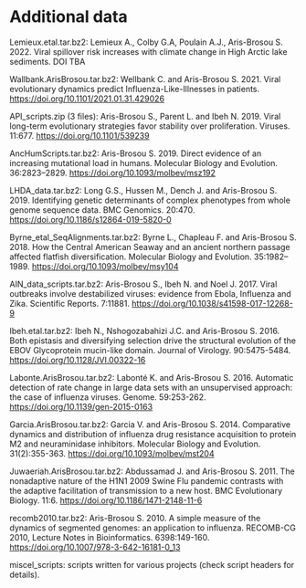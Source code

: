 Additional data
===============

Lemieux.etal.tar.bz2:
Lemieux A., Colby G.A, Poulain A.J., Aris-Brosou S. 2022. Viral spillover risk increases with climate change in High Arctic lake sediments.
DOI TBA

Wallbank.ArisBrosou.tar.bz2:
Wellbank C. and Aris-Brosou S. 2021. Viral evolutionary dynamics predict Influenza-Like-Illnesses in patients.
https://doi.org/10.1101/2021.01.31.429026

API_scripts.zip (3 files):
Aris-Brosou S., Parent L. and Ibeh N. 2019. Viral long-term evolutionary strategies favor stability over proliferation. Viruses. 11:677.
https://doi.org/10.1101/539239

AncHumScripts.tar.bz2:
Aris-Brosou S. 2019. Direct evidence of an increasing mutational load in humans. Molecular Biology and Evolution. 36:2823–2829. 
https://doi.org/10.1093/molbev/msz192

LHDA_data.tar.bz2:
Long G.S., Hussen M., Dench J. and Aris-Brosou S. 2019. Identifying genetic determinants of complex phenotypes from whole genome sequence data. BMC Genomics. 20:470.
https://doi.org/10.1186/s12864-019-5820-0

Byrne_etal_SeqAlignments.tar.bz2:
Byrne L., Chapleau F. and Aris-Brosou S. 2018. How the Central American Seaway and an ancient northern passage affected flatfish diversification. Molecular Biology and Evolution. 35:1982–1989.
https://doi.org/10.1093/molbev/msy104

AIN_data_scripts.tar.bz2:
Aris-Brosou S., Ibeh N. and Noel J. 2017. Viral outbreaks involve destabilized viruses: evidence from Ebola, Influenza and Zika. Scientific Reports. 7:11881.
https://doi.org/10.1038/s41598-017-12268-9

Ibeh.etal.tar.bz2:
Ibeh N., Nshogozabahizi J.C. and Aris-Brosou S. 2016. Both epistasis and diversifying selection drive the structural evolution of the EBOV Glycoprotein mucin-like domain. Journal of Virology. 90:5475-5484.
https://doi.org/10.1128/JVI.00322-16

Labonte.ArisBrosou.tar.bz2:
Labonté K. and Aris-Brosou S. 2016. Automatic detection of rate change in large data sets with an unsupervised approach: the case of influenza viruses. Genome. 59:253-262.
https://doi.org/10.1139/gen-2015-0163

Garcia.ArisBrosou.tar.bz2: 
Garcia V. and Aris-Brosou S. 2014. Comparative dynamics and distribution of influenza drug resistance acquisition to protein M2 and neuraminidase inhibitors. Molecular Biology and Evolution. 31(2):355-363.
https://doi.org/10.1093/molbev/mst204

Juwaeriah.ArisBrosou.tar.bz2:
Abdussamad J. and Aris-Brosou S. 2011. The nonadaptive nature of the H1N1 2009 Swine Flu pandemic contrasts with the adaptive facilitation of transmission to a new host. BMC Evolutionary Biology. 11:6.
https://doi.org/10.1186/1471-2148-11-6

recomb2010.tar.bz2:
Aris-Brosou S. 2010. A simple measure of the dynamics of segmented genomes: an application to influenza. RECOMB-CG 2010, Lecture Notes in Bioinformatics. 6398:149-160.
https://doi.org/10.1007/978-3-642-16181-0_13

miscel_scripts: scripts written for various projects (check script headers for details).
